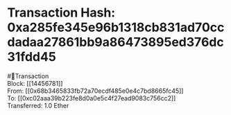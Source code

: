 
Transaction Hash: 0xa285fe345e96b1318cb831ad70ccdadaa27861bb9a86473895ed376dc31fdd45
====================================================================================
  
#💸Transaction  
Block: [[14456781]]  
From: [[0x68b3465833fb72a70ecdf485e0e4c7bd8665fc45]]  
To: [[0xc02aaa39b223fe8d0a0e5c4f27ead9083c756cc2]]  
Transferred: 1.0 Ether